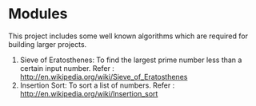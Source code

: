 # Modules

This project includes some well known algorithms which are required for building larger projects.

1. Sieve of Eratosthenes: To find the largest prime number less than a certain input number.
  Refer : http://en.wikipedia.org/wiki/Sieve_of_Eratosthenes
2. Insertion Sort: To sort a list of numbers.
  Refer : http://en.wikipedia.org/wiki/Insertion_sort
